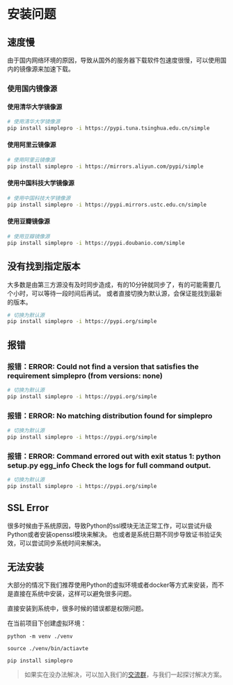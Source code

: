 # 安装问题

## 速度慢

由于国内网络环境的原因，导致从国外的服务器下载软件包速度很慢，可以使用国内的镜像源来加速下载。

### 使用国内镜像源

#### 使用清华大学镜像源

```bash
# 使用清华大学镜像源
pip install simplepro -i https://pypi.tuna.tsinghua.edu.cn/simple
```

#### 使用阿里云镜像源

```bash
# 使用阿里云镜像源
pip install simplepro -i https://mirrors.aliyun.com/pypi/simple
```

#### 使用中国科技大学镜像源

```bash
# 使用中国科技大学镜像源
pip install simplepro -i https://pypi.mirrors.ustc.edu.cn/simple
```

#### 使用豆瓣镜像源

```bash
# 使用豆瓣镜像源
pip install simplepro -i https://pypi.doubanio.com/simple
```


## 没有找到指定版本

大多数是由第三方源没有及时同步造成，有的10分钟就同步了，有的可能需要几个小时，可以等待一段时间后再试。
或者直接切换为默认源，会保证能找到最新的版本。
    
```bash
# 切换为默认源
pip install simplepro -i https://pypi.org/simple
```

## 报错

### 报错：ERROR: Could not find a version that satisfies the requirement simplepro (from versions: none)

```bash
# 切换为默认源
pip install simplepro -i https://pypi.org/simple
```

### 报错：ERROR: No matching distribution found for simplepro

```bash
# 切换为默认源
pip install simplepro -i https://pypi.org/simple
```

### 报错：ERROR: Command errored out with exit status 1: python setup.py egg_info Check the logs for full command output.

```bash
# 切换为默认源
pip install simplepro -i https://pypi.org/simple
```

## SSL Error

很多时候由于系统原因，导致Python的ssl模块无法正常工作，可以尝试升级Python或者安装openssl模块来解决。
也或者是系统日期不同步导致证书验证失效，可以尝试同步系统时间来解决。

## 无法安装

大部分的情况下我们推荐使用Python的虚拟环境或者docker等方式来安装，而不是直接在系统中安装，这样可以避免很多问题。

直接安装到系统中，很多时候的错误都是权限问题。

在当前项目下创建虚拟环境：

```shell
python -m venv ./venv

source ./venv/bin/actiavte

pip install simplepro

```

> 如果实在没办法解决，可以加入我们的[交流群](/guide/contact.html)，与我们一起探讨解决方案。



